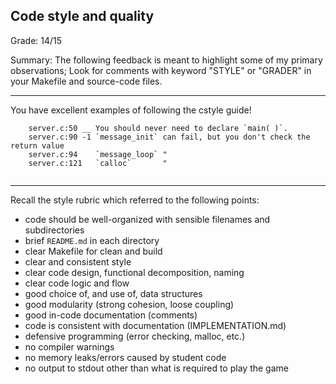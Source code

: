 ## Code style and quality

Grade: 14/15

Summary:  The following feedback is meant to highlight some of my primary observations; Look for comments with keyword "STYLE" or "GRADER" in your Makefile and source-code files.

---

You have excellent examples of following the cstyle guide!

```
    server.c:50 __ You should never need to declare `main( )`.
    server.c:90 -1 `message_init` can fail, but you don't check the return value
    server.c:94    `message_loop` "
    server.c:121   `calloc`       "
    
```

--- 

Recall the style rubric which referred to the following points:

* code should be well-organized with sensible filenames and subdirectories
* brief `README.md` in each directory
* clear Makefile for clean and build
* clear and consistent style
* clear code design, functional decomposition, naming
* clear code logic and flow
* good choice of, and use of, data structures
* good modularity (strong cohesion, loose coupling)
* good in-code documentation (comments)
* code is consistent with documentation (IMPLEMENTATION.md)
* defensive programming (error checking, malloc, etc.)
* no compiler warnings
* no memory leaks/errors caused by student code
* no output to stdout other than what is required to play the game

